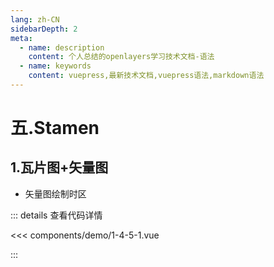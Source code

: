 ```yaml
---
lang: zh-CN
sidebarDepth: 2
meta:
  - name: description
    content: 个人总结的openlayers学习技术文档-语法
  - name: keywords
    content: vuepress,最新技术文档,vuepress语法,markdown语法
---
```


# 五.Stamen

## 1.瓦片图+矢量图

- 矢量图绘制时区

  <Container url="https://zhoubichuan.com/resume/demo/?type=openlayers&name=1-4-5-1.vue" />

::: details 查看代码详情

<<< components/demo/1-4-5-1.vue

:::
